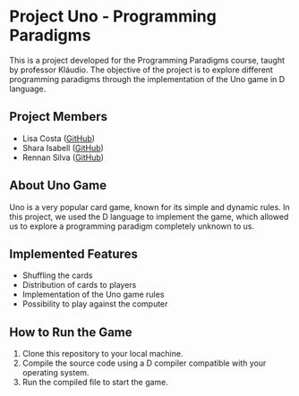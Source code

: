 # Project Uno - Programming Paradigms

This is a project developed for the Programming Paradigms course, taught by professor Kláudio. The objective of the project is to explore different programming paradigms through the implementation of the Uno game in D language.

## Project Members

- Lisa Costa ([GitHub](https://github.com/lisacsiqueira))
- Shara Isabell ([GitHub](https://github.com/SharaIsabell))
- Rennan Silva ([GitHub](https://github.com/Rennan0102))

## About Uno Game

Uno is a very popular card game, known for its simple and dynamic rules. In this project, we used the D language to implement the game, which allowed us to explore a programming paradigm completely unknown to us.

## Implemented Features

- Shuffling the cards
- Distribution of cards to players
- Implementation of the Uno game rules
- Possibility to play against the computer

## How to Run the Game

1. Clone this repository to your local machine.
2. Compile the source code using a D compiler compatible with your operating system.
3. Run the compiled file to start the game.